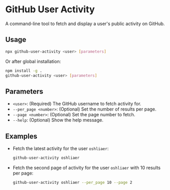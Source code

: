 # GitHub User Activity

A command-line tool to fetch and display a user's public activity on GitHub.

## Usage

```sh
npx github-user-activity <user> [parameters]
```

Or after global installation:

```sh
npm install -g .
github-user-activity <user> [parameters]
```

## Parameters

- `<user>`: (Required) The GitHub username to fetch activity for.
- `--per_page <number>`: (Optional) Set the number of results per page.
- `--page <number>`: (Optional) Set the page number to fetch.
- `--help`: (Optional) Show the help message.

## Examples

- Fetch the latest activity for the user `oshliaer`:

    ```sh
    github-user-activity oshliaer
    ```

- Fetch the second page of activity for the user `oshliaer` with 10 results per page:

    ```sh
    github-user-activity oshliaer --per_page 10 --page 2
    ```
